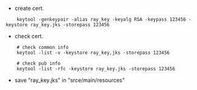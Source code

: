 - create cert.
``` 
    keytool -genkeypair -alias ray_key -keyalg RSA -keypass 123456 -keystore ray_key.jks -storepass 123456
```

- check cert.
``` 
    # check common info
    keytool -list -v -keystore ray_key.jks -storepass 123456

    # check pub info
    keytool -list -rfc -keystore ray_key.jks -storepass 123456
```

- save "ray_key.jks" in "srce/main/resources"
